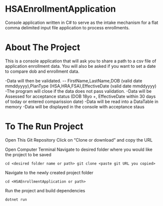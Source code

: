 # HSAEnrollmentApplication
Console application written in C# to serve as the intake mechanism for a flat comma delimited input file application to process enrollments.

# About The Project
This is a console application that will ask you to share a path to a csv file of application enrollment data. You will also be asked if you want to set a date to compare dob and enrollment data.

-Data will then be validated. 
 -- FirstName,LastName,DOB (valid date mmddyyyy),PlanType (HSA,HRA,FSA),EffectiveDate (valid date mmddyyyy)
-The program will close if the data does not pass validation.
-Data will be Assessed for acceptance status (DOB 18yo +, EffectiveDate within 30 days of today or entered comparission date)
-Data will be read into a DataTable in memory
-Data will be displayed in the console with acceptance staus

# To The Run Project
Open This Git Repository
Click on “Clone or download” and copy the URL

Open Computer Terminal
Navigate to desired folder where you would like the project to be saved

`cd <desired folder name or path>
git clone <paste git URL you copied>`

Navigate to the newly created project folder

`cd <HSAEnrollmentApplication or path>`

Run the project and build dependencies

`dotnet run`
